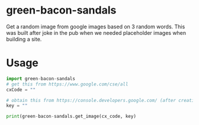 # green-bacon-sandals
Get a random image from google images based on 3 random words. This
was built after joke in the pub when we needed placeholder images when
building a site.

# Usage
```python
import green-bacon-sandals
# get this from https://www.google.com/cse/all
cxCode = ""

# obtain this from https://console.developers.google.com/ (after creating a Project and going to API credentials)
key = ""

print(green-bacon-sandals.get_image(cx_code, key)
```
